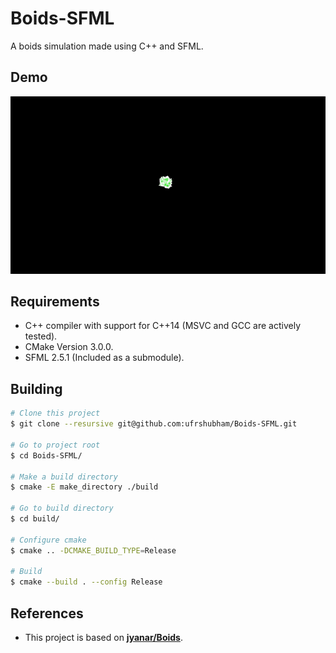 # Boids-SFML

A boids simulation made using C++ and SFML.

## Demo

![Boids-Demo](.github/boids-demo.gif)

## Requirements

- C++ compiler with support for C++14 (MSVC and GCC are actively tested).
- CMake Version 3.0.0.
- SFML 2.5.1 (Included as a submodule).

## Building

```bash
# Clone this project
$ git clone --resursive git@github.com:ufrshubham/Boids-SFML.git

# Go to project root
$ cd Boids-SFML/

# Make a build directory
$ cmake -E make_directory ./build

# Go to build directory
$ cd build/

# Configure cmake
$ cmake .. -DCMAKE_BUILD_TYPE=Release

# Build
$ cmake --build . --config Release
```

## References

- This project is based on [**jyanar/Boids**](https://github.com/jyanar/Boids).
